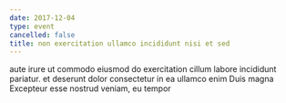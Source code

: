 ```yaml
---
date: 2017-12-04
type: event
cancelled: false
title: non exercitation ullamco incididunt nisi et sed
---
```

aute irure ut commodo eiusmod do exercitation cillum labore incididunt pariatur. et deserunt dolor consectetur in ea ullamco enim Duis magna Excepteur esse nostrud veniam, eu tempor